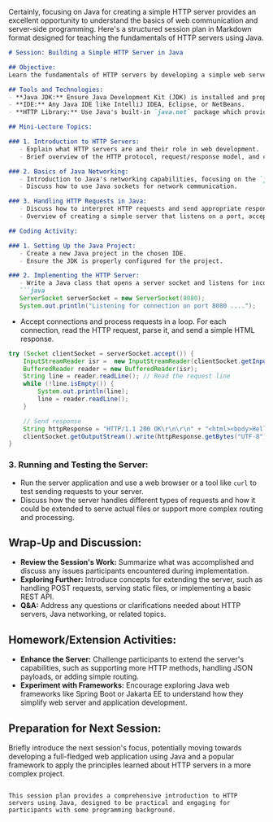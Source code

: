 Certainly, focusing on Java for creating a simple HTTP server provides an excellent opportunity to understand the basics of web communication and server-side programming. Here's a structured session plan in Markdown format designed for teaching the fundamentals of HTTP servers using Java.

```markdown
# Session: Building a Simple HTTP Server in Java

## Objective:
Learn the fundamentals of HTTP servers by developing a simple web server in Java that can handle basic requests.

## Tools and Technologies:
- **Java JDK:** Ensure Java Development Kit (JDK) is installed and properly set up on all participants' machines.
- **IDE:** Any Java IDE like IntelliJ IDEA, Eclipse, or NetBeans.
- **HTTP Library:** Use Java's built-in `java.net` package which provides support for creating HTTP servers without external libraries.

## Mini-Lecture Topics:

### 1. Introduction to HTTP Servers:
   - Explain what HTTP servers are and their role in web development.
   - Brief overview of the HTTP protocol, request/response model, and common HTTP methods (GET, POST).

### 2. Basics of Java Networking:
   - Introduction to Java's networking capabilities, focusing on the `java.net` package.
   - Discuss how to use Java sockets for network communication.

### 3. Handling HTTP Requests in Java:
   - Discuss how to interpret HTTP requests and send appropriate responses using Java.
   - Overview of creating a simple server that listens on a port, accepts connections, and reads/writes data.

## Coding Activity:

### 1. Setting Up the Java Project:
   - Create a new Java project in the chosen IDE.
   - Ensure the JDK is properly configured for the project.

### 2. Implementing the HTTP Server:
   - Write a Java class that opens a server socket and listens for incoming connections.
   ```java
   ServerSocket serverSocket = new ServerSocket(8080);
   System.out.println("Listening for connection on port 8080 ....");
   ```
   - Accept connections and process requests in a loop. For each connection, read the HTTP request, parse it, and send a simple HTML response.
   ```java
   try (Socket clientSocket = serverSocket.accept()) {
       InputStreamReader isr =  new InputStreamReader(clientSocket.getInputStream());
       BufferedReader reader = new BufferedReader(isr);
       String line = reader.readLine(); // Read the request line
       while (!line.isEmpty()) {
           System.out.println(line);
           line = reader.readLine();
       }

       // Send response
       String httpResponse = "HTTP/1.1 200 OK\r\n\r\n" + "<html><body>Hello World!</body></html>";
       clientSocket.getOutputStream().write(httpResponse.getBytes("UTF-8"));
   }
   ```

### 3. Running and Testing the Server:
   - Run the server application and use a web browser or a tool like `curl` to test sending requests to your server.
   - Discuss how the server handles different types of requests and how it could be extended to serve actual files or support more complex routing and processing.

## Wrap-Up and Discussion:

- **Review the Session's Work:** Summarize what was accomplished and discuss any issues participants encountered during implementation.
- **Exploring Further:** Introduce concepts for extending the server, such as handling POST requests, serving static files, or implementing a basic REST API.
- **Q&A:** Address any questions or clarifications needed about HTTP servers, Java networking, or related topics.

## Homework/Extension Activities:

- **Enhance the Server:** Challenge participants to extend the server's capabilities, such as supporting more HTTP methods, handling JSON payloads, or adding simple routing.
- **Experiment with Frameworks:** Encourage exploring Java web frameworks like Spring Boot or Jakarta EE to understand how they simplify web server and application development.

## Preparation for Next Session:
Briefly introduce the next session's focus, potentially moving towards developing a full-fledged web application using Java and a popular framework to apply the principles learned about HTTP servers in a more complex project.
```

This session plan provides a comprehensive introduction to HTTP servers using Java, designed to be practical and engaging for participants with some programming background.